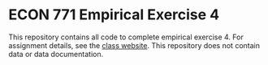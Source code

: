 # ECON 771 Empirical Exercise 4
This repository contains all code to complete empirical exercise 4. For assignment details, see the [class website](https://econ771s24.classes.ianmccarthyecon.com/assignments/exercise4.html). This repository does not contain data or data documentation.
